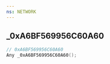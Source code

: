 ```yaml
---
ns: NETWORK
---
```

## _0xA6BF569956C60A60

```c
// 0xA6BF569956C60A60
Any _0xA6BF569956C60A60();
```

